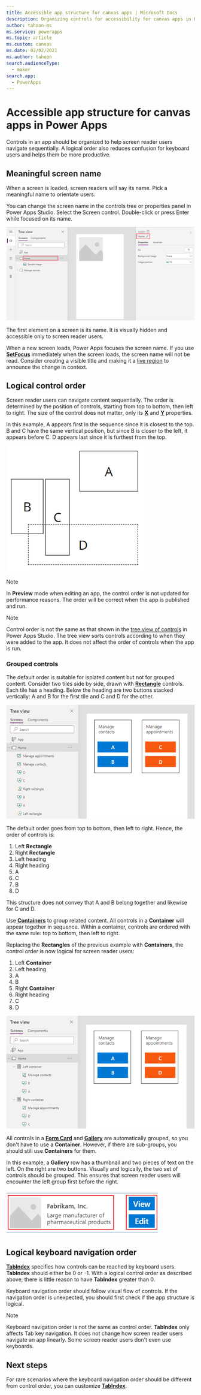 ```yaml
---
title: Accessible app structure for canvas apps | Microsoft Docs
description: Organizing controls for accessibility for canvas apps in Power Apps
author: tahoon-ms
ms.service: powerapps
ms.topic: article
ms.custom: canvas
ms.date: 02/02/2021
ms.author: tahoon
search.audienceType:
  - maker
search.app:
  - PowerApps
---
```

# Accessible app structure for canvas apps in Power Apps
Controls in an app should be organized to help screen reader users navigate sequentially. A logical order also reduces confusion for keyboard users and helps them be more productive.

## Meaningful screen name
When a screen is loaded, screen readers will say its name. Pick a meaningful name to orientate users.

You can change the screen name in the controls tree or properties panel in Power Apps Studio. Select the Screen control. Double-click or press Enter while focused on its name.

![Screen names can be changed from the controls tree or properties panel, as highlighted in the picture.](media/accessible-apps-structure/edit-screen-name.png)

The first element on a screen is its name. It is visually hidden and accessible only to screen reader users.

When a new screen loads, Power Apps focuses the screen name. If you use **[SetFocus](functions/function-setfocus.md)** immediately when the screen loads, the screen name will not be read. Consider creating a visible title and making it a [live region](accessible-apps-live-regions.md) to announce the change in context.

## Logical control order
Screen reader users can navigate content sequentially. The order is determined by the position of controls, starting from top to bottom, then left to right. The size of the control does not matter, only its **[X](controls/properties-size-location.md)** and **[Y](controls/properties-size-location.md)** properties.

In this example, A appears first in the sequence since it is closest to the top. B and C have the same vertical position, but since B is closer to the left, it appears before C. D appears last since it is furthest from the top.

![How positioning affects the order of 4 controls](media/accessible-apps-structure/control-order-isolated.png)

> [!NOTE]
> In **Preview** mode when editing an app, the control order is not updated for performance reasons. The order will be correct when the app is published and run.

> [!NOTE]
> Control order is not the same as that shown in the [tree view of controls](add-configure-controls.md#add-and-select-a-control) in Power Apps Studio. The tree view sorts controls according to when they were added to the app. It does not affect the order of controls when the app is run.

### Grouped controls
The default order is suitable for isolated content but not for grouped content. Consider two tiles side by side, drawn with **[Rectangle](controls/control-shapes-icons.md)** controls. Each tile has a heading. Below the heading are two buttons stacked vertically: A and B for the first tile and C and D for the other.

![Example of bad practice: controls organized in a flat structure.](media/accessible-apps-structure/control-order-no-containers.png)

The default order goes from top to bottom, then left to right. Hence, the order of controls is:
1. Left **Rectangle**
2. Right **Rectangle**
3. Left heading
4. Right heading
5. A
6. C
7. B
8. D

This structure does not convey that A and B belong together and likewise for C and D.

Use **[Containers](controls/control-container.md)** to group related content. All controls in a **Container** will appear together in sequence. Within a container, controls are ordered with the same rule: top to bottom, then left to right.

Replacing the **Rectangles** of the previous example with **Containers**, the control order is now logical for screen reader users:
1. Left **Container**
2. Left heading
3. A
4. B
5. Right **Container**
6. Right heading
7. C
8. D

![Example of good practice: controls organized in a hierarchical structure using Containers.](media/accessible-apps-structure/control-order-with-containers.png)

All controls in a **[Form Card](controls/control-card.md)** and **[Gallery](controls/control-gallery.md)** are automatically grouped, so you don't have to use a **Container**. However, if there are sub-groups, you should still use **Containers** for them.

In this example, a **Gallery** row has a thumbnail and two pieces of text on the left. On the right are two buttons. Visually and logically, the two set of controls should be grouped. This ensures that screen reader users will encounter the left group first before the right.

![Example of good practice: related controls in a gallery are grouped inside Containers.](media/accessible-apps-structure/control-order-gallery.png)

## Logical keyboard navigation order
**[TabIndex](controls/properties-accessibility.md)** specifies how controls can be reached by keyboard users. **TabIndex** should either be 0 or -1. With a logical control order as described above, there is little reason to have **TabIndex** greater than 0.

Keyboard navigation order should follow visual flow of controls. If the navigation order is unexpected, you should first check if the app structure is logical.

> [!NOTE]
> Keyboard navigation order is not the same as control order. **TabIndex** only affects Tab key navigation. It does not change how screen reader users navigate an app linearly. Some screen reader users don't even use keyboards.

## Next steps
For rare scenarios where the keyboard navigation order should be different from control order, you can customize **[TabIndex](controls/properties-accessibility.md)**.
